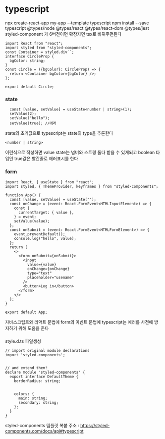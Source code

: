 # typescript

npx create-react-app my-app --template typescript
npm install --save typescript @types/node @types/react @types/react-dom @types/jest
styled-component 가 6버전이면 확장자면 tsx로 바꿔주면된다

```
import React from "react";
import styled from "styled-components";
const Container = styled.div``;
interface CircleProp {
  bgColor: string;
}
const Circle = ({bgColor}: CircleProp) => {
  return <Container bgColor={bgColor} />;
};

export default Circle;
```

### state

```
  const [value, setValue] = useState<number | string>(1);
  setValue(2);
  setValue("hello");
  setValue(true); //에러
```

state의 초기값으로 typescript는 state의 type을 추론한다

```
<number | string>
```

이런식으로 작성하면 value state는 넘버와 스트링 둘다 받을 수 있게되고
boolean 타입인 true값은 빨간줄로 에러표시를 한다

### form

```
import React, { useState } from "react";
import styled, { ThemeProvider, keyframes } from "styled-components";

function App() {
  const [value, setValue] = useState("");
  const onChange = (event: React.FormEvent<HTMLInputElement>) => {
    const {
      currentTarget: { value },
    } = event;
    setValue(value);
  };
  const onSubmit = (event: React.FormEvent<HTMLFormElement>) => {
    event.preventDefault();
    console.log("hello", value);
  };
  return (
    <>
      <form onSubmit={onSubmit}>
        <input
          value={value}
          onChange={onChange}
          type="text"
          placeholder="usename"
        />
        <button>Log in</button>
      </form>
    </>
  );
}

export default App;
```

자바스크립트와 리액트 문법에 form의 이벤트 문법에 typescript는 에러를 사전에 방지하기 위해 도움을 준다

###

style.d.ts 파일생성

```
// import original module declarations
import 'styled-components';


// and extend them!
declare module 'styled-components' {
  export interface DefaultTheme {
    borderRadius: string;


    colors: {
      main: string;
      secondary: string;
    };
  }
}
```

styled-components 템플릿 복붙
주소 : https://styled-components.com/docs/api#typescript
